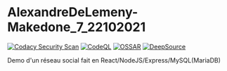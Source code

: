 # AlexandreDeLemeny-Makedone_7_22102021
[![Codacy Security Scan](https://github.com/nitatemic/AlexandreDeLemeny-Makedone_7_22102021/actions/workflows/codacy-analysis.yml/badge.svg?branch=main)](https://github.com/nitatemic/AlexandreDeLemeny-Makedone_7_22102021/actions/workflows/codacy-analysis.yml) [![CodeQL](https://github.com/nitatemic/AlexandreDeLemeny-Makedone_7_22102021/actions/workflows/codeql-analysis.yml/badge.svg)](https://github.com/nitatemic/AlexandreDeLemeny-Makedone_7_22102021/actions/workflows/codeql-analysis.yml) [![OSSAR](https://github.com/nitatemic/AlexandreDeLemeny-Makedone_7_22102021/actions/workflows/main.yml/badge.svg?branch=main)](https://github.com/nitatemic/AlexandreDeLemeny-Makedone_7_22102021/actions/workflows/main.yml) [![DeepSource](https://deepsource.io/gh/nitatemic/AlexandreDeLemeny-Makedone_7_22102021.svg/?label=active+issues&show_trend=true&token=Fhyok8rmbK9Jw5uODQdxR5Pu)](https://deepsource.io/gh/nitatemic/AlexandreDeLemeny-Makedone_7_22102021/?ref=repository-badge)

Demo d'un réseau social fait en React/NodeJS/Express/MySQL(MariaDB)


